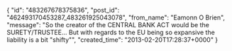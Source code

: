  {
   "id": "483267678375836",
   "post_id": "462493170453287_483261925043078",
   "from_name": "Eamonn O Brien",
   "message": "So the creator of the CENTRAL BANK ACT would be the SURETY/TRUSTEE... But with regards to the EU being so expansive the liability is a bit \"shifty\"",
   "created_time": "2013-02-20T17:28:37+0000"
 }
